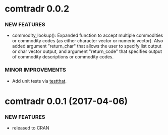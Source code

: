 comtradr 0.0.2
===================

### NEW FEATURES

* commodity_lookup(): Expanded function to accept multiple commodities or commodity codes (as either character vector or numeric vector). Also added argument "return_char" that allows the user to specify list output or char vector output, and argument "return_code" that specifies output of commodity descriptions or commodity codes.

### MINOR IMPROVEMENTS

* Add unit tests via [testthat](https://github.com/hadley/testthat).

comtradr 0.0.1 (2017-04-06)
===========================

### NEW FEATURES

* released to CRAN
